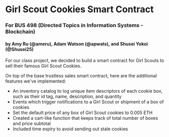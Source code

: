 # Girl Scout Cookies Smart Contract
### For BUS 498 (Directed Topics in Information Systems - Blockchain) 
#### by Amy Ru (@ameru), Adam Watson (@apwats), and Shusei Yokoi (@Shusei25)

For our class project, we decided to build a smart contract for Girl Scouts to sell their famous Girl Scout Cookies. 

On top of the base trustless sales smart contract, here are the additional features we've implemented:
- An inventory catalog to log unique item descriptors of each cookie box, such as their id tag, name, description, and quantity
- Events which trigger notifications to a Girl Scout or shipment of a box of cookies
- Set the default price of any box of Girl Scout cookies to 0.005 ETH
- Created a cart-like function that keeps track of total number of boxes and price subtotal
- Included time expiry to avoid sending out stale cookies
